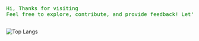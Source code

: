 <pre style="color:green">
Hi, Thanks for visiting
Feel free to explore, contribute, and provide feedback! Let's build something awesome together.
  
</pre> 


![Top Langs](https://github-readme-stats.vercel.app/api/top-langs/?username=Ananddudi&size_weight=0.5&count_weight=0.5)

